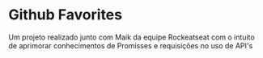 # Github Favorites

Um projeto realizado junto com Maik da equipe Rockeatseat com o intuito de aprimorar conhecimentos de Promisses e requisições no uso de API's

